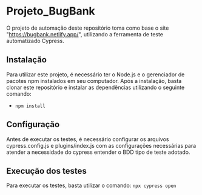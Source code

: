 # Projeto_BugBank
O projeto de automação deste repositório toma como base o site "https://bugbank.netlify.app/", utilizando a ferramenta de teste automatizado Cypress.

## Instalação

Para utilizar este projeto, é necessário ter o Node.js e o gerenciador de pacotes npm instalados em seu computador. Após a instalação, basta clonar este repositório e instalar as dependências utilizando o seguinte comando:
- `npm install`

## Configuração

Antes de executar os testes, é necessário configurar os arquivos cypress.config.js e plugins/index.js com as configurações necessárias para atender a necessidade do cypress entender o BDD tipo de teste adotado.

## Execução dos testes

Para executar os testes, basta utilizar o comando:
`npx cypress open`

